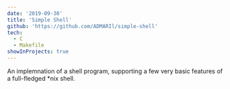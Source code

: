 ```yaml
---
date: '2019-09-30'
title: 'Simple Shell'
github: 'https://github.com/ADMARIl/simple-shell'
tech:
  - C
  - Makefile
showInProjects: true
---
```


An implemnation of a shell program, supporting a few very basic features of a full-fledged \*nix shell.
